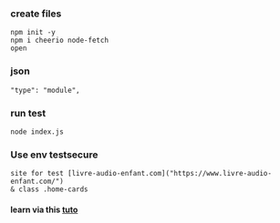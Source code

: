 ### create files

    npm init -y
    npm i cheerio node-fetch
    open


### json 

    "type": "module",

### run test

    node index.js

### Use env testsecure
    site for test [livre-audio-enfant.com]("https://www.livre-audio-enfant.com/")
    & class .home-cards

#### learn via this [tuto]("https://www.youtube.com/watch?v=-e_QdRIKzYo&list=LL&index=6")